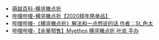 - [萌娘百科-横竖撇点折](https://zh.moegirl.org.cn/%E6%A8%AA%E7%AB%96%E6%92%87%E7%82%B9%E6%8A%98)
- [哔哩哔哩-横竖撇点折【2020拜年祭单品】](https://www.bilibili.com/video/av78977736)
- [哔哩哔哩-《横竖撇点折》解法和一点想说的话 作者：St_色太](https://www.bilibili.com/read/cv4468832)
- [哔哩哔哩-【余量预售】Myethos 横竖撇点折 叶岚 手办](https://mall.bilibili.com/detail.html?itemsId=10030061)

